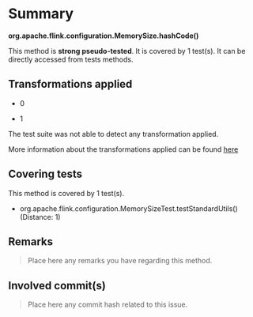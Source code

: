 # Summary
**org.apache.flink.configuration.MemorySize.hashCode()**

This method is **strong pseudo-tested**.
It is covered by 1 test(s). It can be directly accessed from tests methods.


## Transformations applied

- 0

- 1


The test suite was not able to detect any transformation applied.

More information about the transformations applied can be found [here](https://github.com/STAMP-project/pitest-descartes)

## Covering tests
This method is covered by 1 test(s).
* org.apache.flink.configuration.MemorySizeTest.testStandardUtils() (Distance: 1)


## Remarks
> Place here any remarks you have regarding this method.

## Involved commit(s)

> Place here any commit hash related to this issue.
